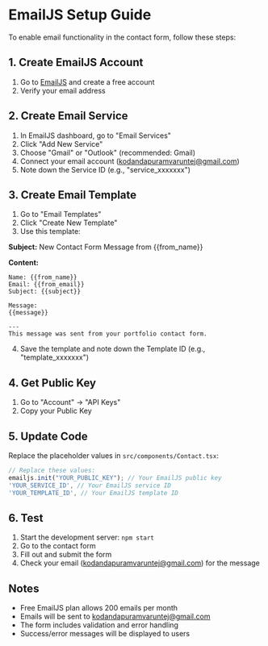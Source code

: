 # EmailJS Setup Guide

To enable email functionality in the contact form, follow these steps:

## 1. Create EmailJS Account
1. Go to [EmailJS](https://www.emailjs.com/) and create a free account
2. Verify your email address

## 2. Create Email Service
1. In EmailJS dashboard, go to "Email Services"
2. Click "Add New Service"
3. Choose "Gmail" or "Outlook" (recommended: Gmail)
4. Connect your email account (kodandapuramvaruntej@gmail.com)
5. Note down the Service ID (e.g., "service_xxxxxxx")

## 3. Create Email Template
1. Go to "Email Templates"
2. Click "Create New Template"
3. Use this template:

**Subject:** New Contact Form Message from {{from_name}}

**Content:**
```
Name: {{from_name}}
Email: {{from_email}}
Subject: {{subject}}

Message:
{{message}}

---
This message was sent from your portfolio contact form.
```

4. Save the template and note down the Template ID (e.g., "template_xxxxxxx")

## 4. Get Public Key
1. Go to "Account" → "API Keys"
2. Copy your Public Key

## 5. Update Code
Replace the placeholder values in `src/components/Contact.tsx`:

```typescript
// Replace these values:
emailjs.init("YOUR_PUBLIC_KEY"); // Your EmailJS public key
'YOUR_SERVICE_ID', // Your EmailJS service ID
'YOUR_TEMPLATE_ID', // Your EmailJS template ID
```

## 6. Test
1. Start the development server: `npm start`
2. Go to the contact form
3. Fill out and submit the form
4. Check your email (kodandapuramvaruntej@gmail.com) for the message

## Notes
- Free EmailJS plan allows 200 emails per month
- Emails will be sent to kodandapuramvaruntej@gmail.com
- The form includes validation and error handling
- Success/error messages will be displayed to users 